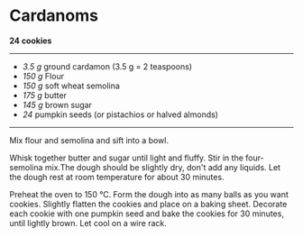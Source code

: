 # Cardanoms

**24 cookies**

---

- *3.5 g* ground cardamon (3.5 g = 2 teaspoons)
- *150 g* Flour
- *150 g* soft wheat semolina
- *175 g* butter
- *145 g* brown sugar
- *24* pumpkin seeds (or pistachios or halved almonds)

---

Mix flour and semolina and sift into a bowl.

Whisk together butter and sugar until light and fluffy. Stir in the four-semolina mix.The dough should be slightly dry, don't add any liquids. Let the dough rest at room temperature for about 30 minutes.

Preheat the oven to 150 °C. Form the dough into as many balls as you want cookies. Slightly flatten the cookies and place on a baking sheet. Decorate each cookie with one pumpkin seed and bake the cookies for 30 minutes, until lightly brown. Let cool on a wire rack. 
